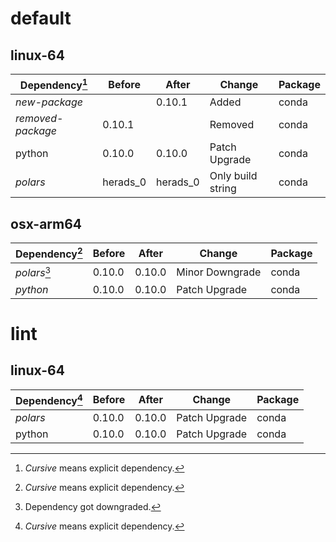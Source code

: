 # default

## linux-64

| Dependency[^1] | Before | After | Change | Package |
| - | - | - | - | - |
| *new-package* |  | 0.10.1 | Added | conda |
| *removed-package* | 0.10.1 |  | Removed | conda |
| python | 0.10.0 | 0.10.0 | Patch Upgrade | conda |
| *polars* | herads_0 | herads_0 | Only build string | conda |

## osx-arm64

| Dependency[^1] | Before | After | Change | Package |
| - | - | - | - | - |
| *polars*[^2] | 0.10.0 | 0.10.0 | Minor Downgrade | conda |
| *python* | 0.10.0 | 0.10.0 | Patch Upgrade | conda |

# lint

## linux-64

| Dependency[^1] | Before | After | Change | Package |
| - | - | - | - | - |
| *polars* | 0.10.0 | 0.10.0 | Patch Upgrade | conda |
| python | 0.10.0 | 0.10.0 | Patch Upgrade | conda |

[^1]: *Cursive* means explicit dependency.
[^2]: Dependency got downgraded.
